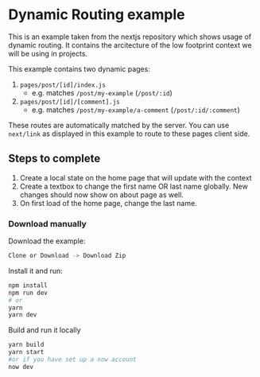 # Dynamic Routing example

This is an example taken from the nextjs repository which shows usage of dynamic routing.
It contains the arcitecture of the low footprint context we will be using in projects.

This example contains two dynamic pages:

1. `pages/post/[id]/index.js`
   - e.g. matches `/post/my-example` (`/post/:id`)
1. `pages/post/[id]/[comment].js`
   - e.g. matches `/post/my-example/a-comment` (`/post/:id/:comment`)

These routes are automatically matched by the server.
You can use `next/link` as displayed in this example to route to these pages client side.

## Steps to complete

1. Create a local state on the home page that will update with the context
2. Create a textbox to change the first name OR last name globally. New changes should now show on about page as well.
3. On first load of the home page, change the last name.


### Download manually

Download the example:

```bash
Clone or Download -> Download Zip
```

Install it and run:

```bash
npm install
npm run dev
# or
yarn
yarn dev
```

Build and run it locally
```bash
yarn build
yarn start
#or if you have set up a now account
now dev
```
